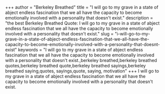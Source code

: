 +++
author = "Berkeley Breathed"
title = "I will go to my grave in a state of abject endless fascination that we all have the capacity to become emotionally involved with a personality that doesn't exist."
description = "the best Berkeley Breathed Quote: I will go to my grave in a state of abject endless fascination that we all have the capacity to become emotionally involved with a personality that doesn't exist."
slug = "i-will-go-to-my-grave-in-a-state-of-abject-endless-fascination-that-we-all-have-the-capacity-to-become-emotionally-involved-with-a-personality-that-doesnt-exist"
keywords = "I will go to my grave in a state of abject endless fascination that we all have the capacity to become emotionally involved with a personality that doesn't exist.,berkeley breathed,berkeley breathed quotes,berkeley breathed quote,berkeley breathed sayings,berkeley breathed saying,quotes, sayings,quote, saying, motivation"
+++
I will go to my grave in a state of abject endless fascination that we all have the capacity to become emotionally involved with a personality that doesn't exist.
